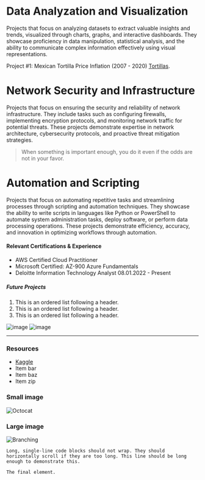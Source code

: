 

# Data Analyzation and Visualization 

Projects that focus on analyzing datasets to extract valuable insights and trends, visualized through charts, graphs, and interactive dashboards. They showcase proficiency in data manipulation, statistical analysis, and the ability to communicate complex information effectively using visual representations.

Project #1: Mexican Tortilla Price Inflation (2007 - 2020)
[Tortillas](./Tortillas.html).


# Network Security and Infrastructure 

Projects that focus on ensuring the security and reliability of network infrastructure. They include tasks such as configuring firewalls, implementing encryption protocols, and monitoring network traffic for potential threats. These projects demonstrate expertise in network architecture, cybersecurity protocols, and proactive threat mitigation strategies.
>
> When something is important enough, you do it even if the odds are not in your favor.

# Automation and Scripting 

Projects that focus on automating repetitive tasks and streamlining processes through scripting and automation techniques. They showcase the ability to write scripts in languages like Python or PowerShell to automate system administration tasks, deploy software, or perform data processing operations. These projects demonstrate efficiency, accuracy, and innovation in optimizing workflows through automation.



#### Relevant Certifications & Experience 

*   AWS Certified Cloud Practitioner 
*   Microsoft Certified: AZ-900 Azure Fundamentals 
*   Deloitte Information Technology Analyst 08.01.2022 - Present

##### Future Projects 

1.  This is an ordered list following a header.
2.  This is an ordered list following a header.
3.  This is an ordered list following a header.

![image](https://github.com/benvdm03/Infinity/assets/161901352/6fb645ce-774c-4a8e-a4a2-8db5e7c3ef8f)
![image](https://github.com/benvdm03/Infinity/assets/161901352/31156835-984d-43f1-b58d-4d5b689026c2)

* * *

### Resources

*   [Kaggle](./https://kaggle.com)
*   Item bar
*   Item baz
*   Item zip



### Small image

![Octocat](https://github.githubassets.com/images/icons/emoji/octocat.png)

### Large image

![Branching](https://guides.github.com/activities/hello-world/branching.png)


```
Long, single-line code blocks should not wrap. They should horizontally scroll if they are too long. This line should be long enough to demonstrate this.
```

```
The final element.
```

